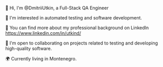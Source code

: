 👋 Hi, I'm @DmitriiUtkin, a Full-Stack QA Engineer

👀 I'm interested in automated testing and software development.

💼 You can find more about my professional background on LinkedIn https://www.linkedin.com/in/utkind/

💞️ I'm open to collaborating on projects related to testing and developing high-quality software.

🌍 Currently living in Montenegro.


